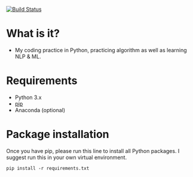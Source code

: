 [![Build Status](https://travis-ci.org/diophung/code-python.svg?branch=master)](https://travis-ci.org/diophung/code-python)

# What is it?
- My coding practice in Python, practicing algorithm as well as learning NLP & ML.

# Requirements
- Python 3.x
- [pip](https://pip.pypa.io/en/stable/installing/)
- Anaconda (optional) 

# Package installation
Once you have pip, please run this line to install all Python packages. I suggest run this in your own virtual environment.
```
pip install -r requirements.txt
```
